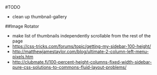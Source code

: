 #TODO

* clean up thumbnail-gallery

##Image Rotator

* make list of thumbnails independently scrollable from the rest of the page
* https://css-tricks.com/forums/topic/getting-my-sidebar-100-height/
* http://matthewjamestaylor.com/blog/ultimate-2-column-left-menu-pixels.htm
* http://clubmate.fi/100-percent-height-columns-fixed-width-sidebar-pure-css-solutions-to-commons-fluid-layout-problems/